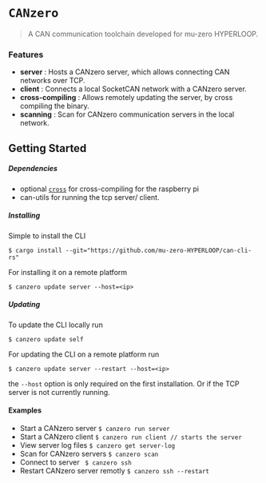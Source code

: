 # `CANzero`

> A CAN communication toolchain developed for mu-zero HYPERLOOP.

### Features
- **server** : Hosts a CANzero server, which allows connecting CAN networks over TCP.
- **client** : Connects a local SocketCAN network with a CANzero server.
- **cross-compiling** : Allows remotely updating the server, by cross compiling the binary.
- **scanning** : Scan for CANzero communication servers in the local network.


## Getting Started
##### Dependencies
- optional [`cross`](https://github.com/mu-zero-HYPERLOOP/can-cli-rs/wiki/Cross%E2%80%90compiling-for-the-raspberry-pi) for cross-compiling for the raspberry pi
- can-utils for running the tcp server/ client.

##### Installing
Simple to install the CLI
```
$ cargo install --git="https://github.com/mu-zero-HYPERLOOP/can-cli-rs"
```
For installing it on a remote platform
```
$ canzero update server --host=<ip>
```
##### Updating
To update the CLI locally run
```
$ canzero update self
```
For updating the CLI on a remote platform run 
```
$ canzero update server --restart --host=<ip>
```

the ```--host``` option is only required on the first installation. Or if the TCP server is not currently running.


#### Examples
- Start a CANzero server ``` $ canzero run server ```
- Start a CANzero client ``` $ canzero run client // starts the server ```
- View server log files  ``` $ canzero get server-log ```
- Scan for CANzero servers ``` $ canzero scan ```
- Connect to server ``` $ canzero ssh```
- Restart CANzero server remotly ``` $ canzero ssh --restart ```


